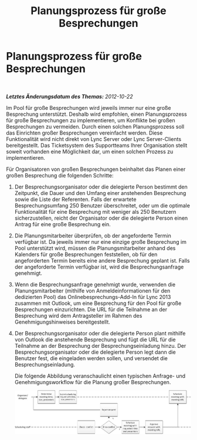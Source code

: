 ﻿---
title: Planungsprozess für große Besprechungen
TOCTitle: Planungsprozess für große Besprechungen
ms:assetid: de267458-885f-4176-a8d7-1a218e67640e
ms:mtpsurl: https://technet.microsoft.com/de-de/library/JJ205334(v=OCS.15)
ms:contentKeyID: 49295637
ms.date: 05/19/2016
mtps_version: v=OCS.15
ms.translationtype: HT
---

# Planungsprozess für große Besprechungen

 

_**Letztes Änderungsdatum des Themas:** 2012-10-22_

Im Pool für große Besprechungen wird jeweils immer nur eine große Besprechung unterstützt. Deshalb wird empfohlen, einen Planungsprozess für große Besprechungen zu implementieren, um Konflikte bei großen Besprechungen zu vermeiden. Durch einen solchen Planungsprozess soll das Einrichten großer Besprechungen vereinfacht werden. Diese Funktionalität wird nicht direkt von Lync Server oder Lync Server-Clients bereitgestellt. Das Ticketsystem des Supportteams Ihrer Organisation stellt soweit vorhanden eine Möglichkeit dar, um einen solchen Prozess zu implementieren.

Für Organisatoren von großen Besprechungen beinhaltet das Planen einer großen Besprechung die folgenden Schritte:

1.  Der Besprechungsorganisator oder die delegierte Person bestimmt den Zeitpunkt, die Dauer und den Umfang einer anstehenden Besprechung sowie die Liste der Referenten. Falls der erwartete Besprechungsumfang 250 Benutzer überschreitet, oder um die optimale Funktionalität für eine Besprechung mit weniger als 250 Benutzern sicherzustellen, reicht der Organisator oder die delegierte Person einen Antrag für eine große Besprechung ein.

2.  Die Planungsmitarbeiter überprüfen, ob der angeforderte Termin verfügbar ist. Da jeweils immer nur eine einzige große Besprechung im Pool unterstützt wird, müssen die Planungsmitarbeiter anhand des Kalenders für große Besprechungen feststellen, ob für den angeforderten Termin bereits eine andere Besprechung geplant ist. Falls der angeforderte Termin verfügbar ist, wird die Besprechungsanfrage genehmigt.

3.  Wenn die Besprechungsanfrage genehmigt wurde, verwenden die Planungsmitarbeiter (mithilfe von Anmeldeinformationen für den dedizierten Pool) das Onlinebesprechungs-Add-In für Lync 2013 zusammen mit Outlook, um eine Besprechung für den Pool für große Besprechungen einzurichten. Die URL für die Teilnahme an der Besprechung wird dem Antragsteller im Rahmen des Genehmigungshinweises bereitgestellt.

4.  Der Besprechungsorganisator oder die delegierte Person plant mithilfe von Outlook die anstehende Besprechung und fügt die URL für die Teilnahme an der Besprechung der Besprechungseinladung hinzu. Der Besprechungsorganisator oder die delegierte Person legt dann die Benutzer fest, die eingeladen werden sollen, und versendet die Besprechungseinladung.
    
    Die folgende Abbildung veranschaulicht einen typischen Anfrage- und Genehmigungsworkflow für die Planung großer Besprechungen.
    
    ![Workflow für Konferenzplanung](images/JJ205334.5d8b1f62-1dc3-47bf-bf8f-be2d8899ab9d(OCS.15).jpg "Workflow für Konferenzplanung")

